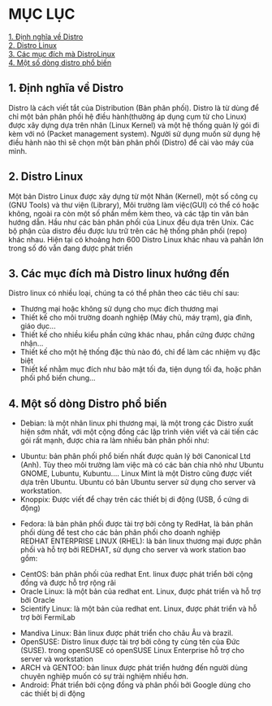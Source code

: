 # MỤC LỤC
[1. Định nghĩa về Distro](#1)  
[2. Distro Linux](#2)  
[3. Các mục đích mà DistroLinux](#3)  
[4. Một số dòng distro phổ biến](#4)  


<a name="1"></a>
## 1. Định nghĩa về Distro
Distro là cách viết tắt của Distribution (Bản phân phối). Distro là từ dùng để chỉ một bản phân phối 
hệ điều hành(thường áp dụng cụm từ cho Linux) được xây dựng dựa trên nhân (Linux Kernel) và một hệ thống quản lý
gói đi kèm với nó (Packet management system). Người sử dụng muốn sử dụng hệ điều hành nào thì sẽ chọn một bản phân
phối (Distro) để cài vào máy của mình.
  
<a name="2"></a>
## 2. Distro Linux
Một bản Distro Linux được xây dựng từ một Nhân (Kernel), một số công cụ (GNU Tools) và thư viện (Library), Môi trường
làm việc(GUI) có thể có hoặc không, ngoài ra còn một số phần mềm kèm theo, và các tập tin văn bản hướng dẫn. Hầu như 
các bản phân phối của Linux đều dựa trên Unix. Các bộ phận của distro đều được lưu trữ trên các hệ thống phân phối
(repo) khác nhau. Hiện tại có khoảng hơn 600 Distro Linux khác nhau và pahần lớn trong số đó vẫn đang được phát triển  

<a name="3"></a>
## 3. Các mục đích mà Distro linux hướng đến  
Distro linux có nhiều loại, chúng ta có thể phân theo các tiêu chí sau:  

* Thương mại hoặc không sử dụng cho mục đích thương mại  
* Thiết kế cho môi trường doanh nghiệp (Máy chủ, máy trạm), gia đình, giáo dục...  
* Thiết kế cho nhiều kiểu phần cứng khác nhau, phần cứng được chứng nhận...  
* Thiết kế cho một hệ thống đặc thù nào đó, chỉ để làm các nhiệm vụ đặc biệt  
* Thiết kế nhằm mục đích như bảo mật tối đa, tiện dụng tối đa, hoặc phân phối phổ biến chung...

<a name="4"></a>
## 4. Một số dòng Distro phổ biến  
* Debian: là một nhân linux phi thương mại, là một trong các Distro xuất hiện sớm nhất, với một cộng đồng các lập trình viên viết và cải tiến các gói rất mạnh, được chia ra làm nhiều bản phân phối như:  
 - Ubuntu: bản phân phối phổ biến nhất được quản lý bởi Canonical Ltd (Anh). Tùy theo môi trường làm việc mà có các bản chia nhỏ như Ubuntu GNOME, Lubuntu, Kubuntu.... Linux Mint là một Distro cũng được viết dựa trên Ubuntu. Ubuntu có bản Ubuntu server sử dụng cho server và workstation.  
 - Knoppix: Được viết để chạy trên các thiết bị di động (USB, ổ cứng di động)
* Fedora: là bản phân phối được tài trợ bởi công ty RedHat, là bản phân phối dùng để test cho các bản phân phối cho doanh nghiệp  
 REDHAT ENTERPRISE LINUX (RHEL): là bản linux thương mại được phân phối và hỗ trợ bởi REDHAT, sử dụng cho server và work station bao gồm:  
 - CentOS: bản phân phối của redhat Ent. linux được phát triển bởi cộng đồng và được hỗ trợ rộng rãi
 - Oracle Linux: là một bản của redhat ent. Linux, được phát triển và hỗ trợ bởi Oracle
 - Scientify Linux: là một bản của redhat ent. Linux, được phát triển và hỗ trợ bởi FermiLab
* Mandiva Linux: Bản linux được phát triển cho châu Âu và brazil.
* OpenSUSE: Distro linux được tài trợ bởi công ty cùng tên của Đức (SUSE). trong openSUSE có 
openSUSE Linux Enterprise hỗ trợ cho server và workstation
* ARCH và GENTOO: bản linux được phát triển hướng đến người dùng chuyên nghiệp muốn có sự trải nghiệm nhiều hơn.
* Android: Phát triển bởi cộng đồng và phân phối bởi Google dùng cho các thiết bị di động

 
